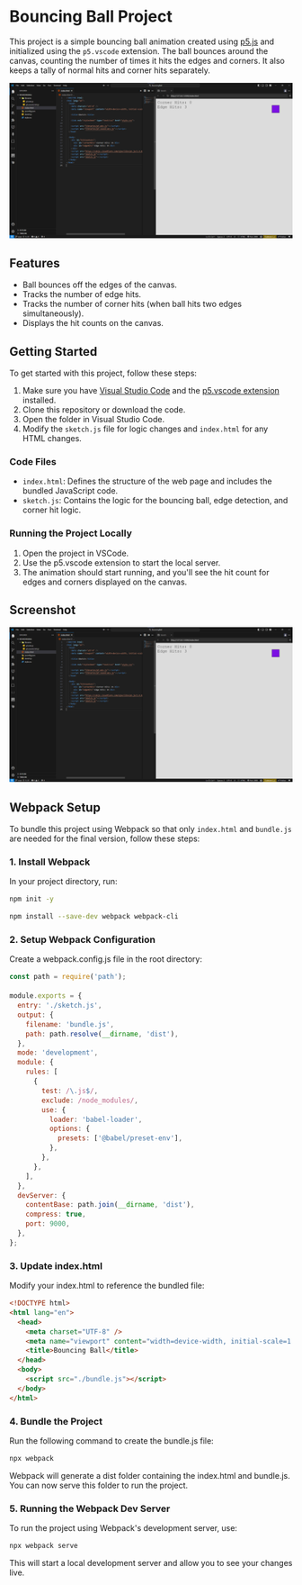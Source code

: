 # Bouncing Ball Project

This project is a simple bouncing ball animation created using [p5.js](https://p5js.org/) and initialized using the `p5.vscode` extension. The ball bounces around the canvas, counting the number of times it hits the edges and corners. It also keeps a tally of normal hits and corner hits separately.

![Bouncing Ball Screenshot](./screenshot.png)

## Features

- Ball bounces off the edges of the canvas.
- Tracks the number of edge hits.
- Tracks the number of corner hits (when ball hits two edges simultaneously).
- Displays the hit counts on the canvas.

## Getting Started

To get started with this project, follow these steps:

1. Make sure you have [Visual Studio Code](https://code.visualstudio.com/) and the [p5.vscode extension](https://marketplace.visualstudio.com/items?itemName=samplavigne.p5-vscode) installed.
2. Clone this repository or download the code.
3. Open the folder in Visual Studio Code.
4. Modify the `sketch.js` file for logic changes and `index.html` for any HTML changes.

### Code Files

- `index.html`: Defines the structure of the web page and includes the bundled JavaScript code.
- `sketch.js`: Contains the logic for the bouncing ball, edge detection, and corner hit logic.

### Running the Project Locally

1. Open the project in VSCode.
2. Use the p5.vscode extension to start the local server.
3. The animation should start running, and you'll see the hit count for edges and corners displayed on the canvas.

## Screenshot

![Bouncing Ball Animation](./screenshot.png)

## Webpack Setup

To bundle this project using Webpack so that only `index.html` and `bundle.js` are needed for the final version, follow these steps:

### 1. Install Webpack

In your project directory, run:

```bash
npm init -y
```
```bash
npm install --save-dev webpack webpack-cli
```
### 2. Setup Webpack Configuration

Create a webpack.config.js file in the root directory:

```javascript
const path = require('path');

module.exports = {
  entry: './sketch.js',
  output: {
    filename: 'bundle.js',
    path: path.resolve(__dirname, 'dist'),
  },
  mode: 'development',
  module: {
    rules: [
      {
        test: /\.js$/,
        exclude: /node_modules/,
        use: {
          loader: 'babel-loader',
          options: {
            presets: ['@babel/preset-env'],
          },
        },
      },
    ],
  },
  devServer: {
    contentBase: path.join(__dirname, 'dist'),
    compress: true,
    port: 9000,
  },
};
```
### 3. Update index.html

Modify your index.html to reference the bundled file:

```html
<!DOCTYPE html>
<html lang="en">
  <head>
    <meta charset="UTF-8" />
    <meta name="viewport" content="width=device-width, initial-scale=1.0" />
    <title>Bouncing Ball</title>
  </head>
  <body>
    <script src="./bundle.js"></script>
  </body>
</html>
```
### 4. Bundle the Project

Run the following command to create the bundle.js file:

```bash
npx webpack
```
Webpack will generate a dist folder containing the index.html and bundle.js. You can now serve this folder to run the project.

### 5. Running the Webpack Dev Server

To run the project using Webpack's development server, use:
```bash
npx webpack serve
```
This will start a local development server and allow you to see your changes live.

